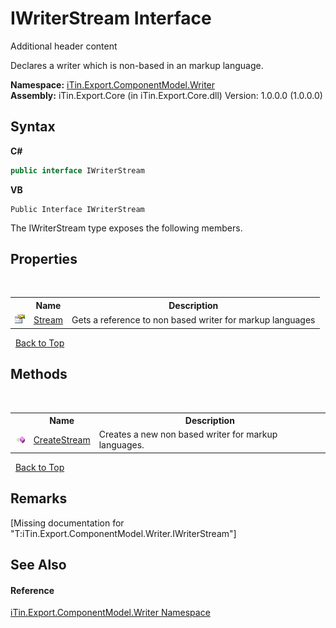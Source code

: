 # IWriterStream Interface
Additional header content 

Declares a writer which is non-based in an markup language.

**Namespace:**&nbsp;<a href="N_iTin_Export_ComponentModel_Writer">iTin.Export.ComponentModel.Writer</a><br />**Assembly:**&nbsp;iTin.Export.Core (in iTin.Export.Core.dll) Version: 1.0.0.0 (1.0.0.0)

## Syntax

**C#**<br />
``` C#
public interface IWriterStream
```

**VB**<br />
``` VB
Public Interface IWriterStream
```

The IWriterStream type exposes the following members.


## Properties
&nbsp;<table><tr><th></th><th>Name</th><th>Description</th></tr><tr><td>![Public property](media/pubproperty.gif "Public property")</td><td><a href="P_iTin_Export_ComponentModel_Writer_IWriterStream_Stream">Stream</a></td><td>
Gets a reference to non based writer for markup languages​​</td></tr></table>&nbsp;
<a href="#iwriterstream-interface">Back to Top</a>

## Methods
&nbsp;<table><tr><th></th><th>Name</th><th>Description</th></tr><tr><td>![Public method](media/pubmethod.gif "Public method")</td><td><a href="M_iTin_Export_ComponentModel_Writer_IWriterStream_CreateStream">CreateStream</a></td><td>
Creates a new non based writer for markup languages.</td></tr></table>&nbsp;
<a href="#iwriterstream-interface">Back to Top</a>

## Remarks
\[Missing <remarks> documentation for "T:iTin.Export.ComponentModel.Writer.IWriterStream"\]

## See Also


#### Reference
<a href="N_iTin_Export_ComponentModel_Writer">iTin.Export.ComponentModel.Writer Namespace</a><br />